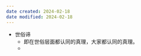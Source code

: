 ```yaml
---
date created: 2024-02-18
date modified: 2024-02-18
---
```

- 世俗谛
    - 即在世俗层面都认同的真理，大家都认同的真理。
    - 
